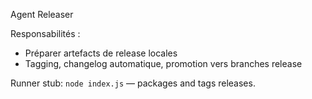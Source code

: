 Agent Releaser

Responsabilités :
- Préparer artefacts de release locales
- Tagging, changelog automatique, promotion vers branches release

Runner stub: `node index.js` — packages and tags releases.
